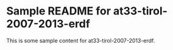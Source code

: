 # Sample README for at33-tirol-2007-2013-erdf

This is some sample content for at33-tirol-2007-2013-erdf.
